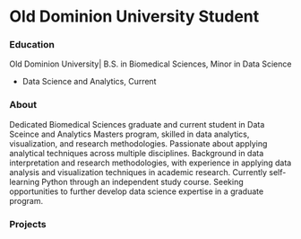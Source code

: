 # Old Dominion University Student

### Education
 Old Dominion University| B.S. in Biomedical Sciences, Minor in Data Science
 
 - Data Science and Analytics, Current

### About
Dedicated Biomedical Sciences graduate and current student in Data Sceince and Analytics Masters program, skilled in data analytics, visualization, and research methodologies. Passionate about applying analytical techniques across multiple disciplines. Background in data interpretation and research methodologies, with experience in applying data analysis and visualization techniques in academic research. Currently self-learning Python through an independent study course. Seeking opportunities to further develop data science expertise in a graduate program.
### Projects
